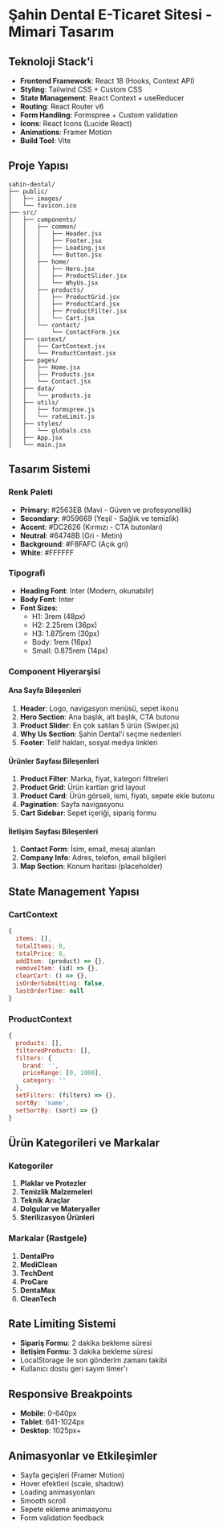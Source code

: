 # Şahin Dental E-Ticaret Sitesi - Mimari Tasarım

## Teknoloji Stack'i
- **Frontend Framework**: React 18 (Hooks, Context API)
- **Styling**: Tailwind CSS + Custom CSS
- **State Management**: React Context + useReducer
- **Routing**: React Router v6
- **Form Handling**: Formspree + Custom validation
- **Icons**: React Icons (Lucide React)
- **Animations**: Framer Motion
- **Build Tool**: Vite

## Proje Yapısı
```
sahin-dental/
├── public/
│   ├── images/
│   └── favicon.ico
├── src/
│   ├── components/
│   │   ├── common/
│   │   │   ├── Header.jsx
│   │   │   ├── Footer.jsx
│   │   │   ├── Loading.jsx
│   │   │   └── Button.jsx
│   │   ├── home/
│   │   │   ├── Hero.jsx
│   │   │   ├── ProductSlider.jsx
│   │   │   └── WhyUs.jsx
│   │   ├── products/
│   │   │   ├── ProductGrid.jsx
│   │   │   ├── ProductCard.jsx
│   │   │   ├── ProductFilter.jsx
│   │   │   └── Cart.jsx
│   │   └── contact/
│   │       └── ContactForm.jsx
│   ├── context/
│   │   ├── CartContext.jsx
│   │   └── ProductContext.jsx
│   ├── pages/
│   │   ├── Home.jsx
│   │   ├── Products.jsx
│   │   └── Contact.jsx
│   ├── data/
│   │   └── products.js
│   ├── utils/
│   │   ├── formspree.js
│   │   └── rateLimit.js
│   ├── styles/
│   │   └── globals.css
│   ├── App.jsx
│   └── main.jsx
```

## Tasarım Sistemi

### Renk Paleti
- **Primary**: #2563EB (Mavi - Güven ve profesyonellik)
- **Secondary**: #059669 (Yeşil - Sağlık ve temizlik)
- **Accent**: #DC2626 (Kırmızı - CTA butonları)
- **Neutral**: #64748B (Gri - Metin)
- **Background**: #F8FAFC (Açık gri)
- **White**: #FFFFFF

### Tipografi
- **Heading Font**: Inter (Modern, okunabilir)
- **Body Font**: Inter
- **Font Sizes**:
  - H1: 3rem (48px)
  - H2: 2.25rem (36px)
  - H3: 1.875rem (30px)
  - Body: 1rem (16px)
  - Small: 0.875rem (14px)

### Component Hiyerarşisi

#### Ana Sayfa Bileşenleri
1. **Header**: Logo, navigasyon menüsü, sepet ikonu
2. **Hero Section**: Ana başlık, alt başlık, CTA butonu
3. **Product Slider**: En çok satılan 5 ürün (Swiper.js)
4. **Why Us Section**: Şahin Dental'i seçme nedenleri
5. **Footer**: Telif hakları, sosyal medya linkleri

#### Ürünler Sayfası Bileşenleri
1. **Product Filter**: Marka, fiyat, kategori filtreleri
2. **Product Grid**: Ürün kartları grid layout
3. **Product Card**: Ürün görseli, ismi, fiyatı, sepete ekle butonu
4. **Pagination**: Sayfa navigasyonu
5. **Cart Sidebar**: Sepet içeriği, sipariş formu

#### İletişim Sayfası Bileşenleri
1. **Contact Form**: İsim, email, mesaj alanları
2. **Company Info**: Adres, telefon, email bilgileri
3. **Map Section**: Konum haritası (placeholder)

## State Management Yapısı

### CartContext
```javascript
{
  items: [],
  totalItems: 0,
  totalPrice: 0,
  addItem: (product) => {},
  removeItem: (id) => {},
  clearCart: () => {},
  isOrderSubmitting: false,
  lastOrderTime: null
}
```

### ProductContext
```javascript
{
  products: [],
  filteredProducts: [],
  filters: {
    brand: '',
    priceRange: [0, 1000],
    category: ''
  },
  setFilters: (filters) => {},
  sortBy: 'name',
  setSortBy: (sort) => {}
}
```

## Ürün Kategorileri ve Markalar

### Kategoriler
1. **Plaklar ve Protezler**
2. **Temizlik Malzemeleri**
3. **Teknik Araçlar**
4. **Dolgular ve Materyaller**
5. **Sterilizasyon Ürünleri**

### Markalar (Rastgele)
1. **DentalPro**
2. **MediClean**
3. **TechDent**
4. **ProCare**
5. **DentaMax**
6. **CleanTech**

## Rate Limiting Sistemi
- **Sipariş Formu**: 2 dakika bekleme süresi
- **İletişim Formu**: 3 dakika bekleme süresi
- LocalStorage ile son gönderim zamanı takibi
- Kullanıcı dostu geri sayım timer'ı

## Responsive Breakpoints
- **Mobile**: 0-640px
- **Tablet**: 641-1024px
- **Desktop**: 1025px+

## Animasyonlar ve Etkileşimler
- Sayfa geçişleri (Framer Motion)
- Hover efektleri (scale, shadow)
- Loading animasyonları
- Smooth scroll
- Sepete ekleme animasyonu
- Form validation feedback

